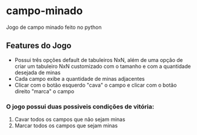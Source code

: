 # campo-minado
Jogo de campo minado feito no python

## Features do Jogo
* Possui três opções default de tabuleiros NxN, além de uma opção de criar um tabuleiro NxN customizado com o tamanho e com a quantidade desejada de minas
* Cada campo exibe a quantidade de minas adjacentes
* Clicar com o botão esquerdo "cava" o campo e clicar com o botão direito "marca" o campo

### O jogo possui duas possiveis condições de vitória:
1) Cavar todos os campos que não sejam minas
2) Marcar todos os campos que sejam minas
